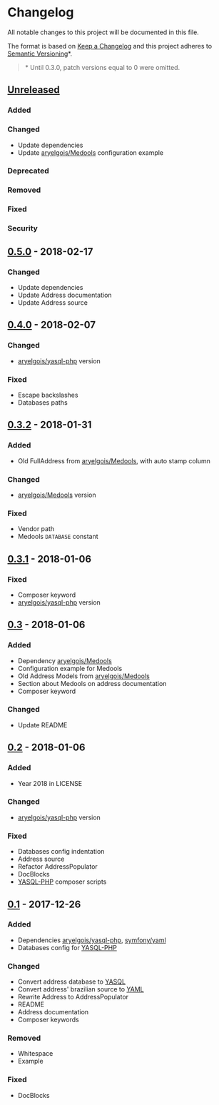 # Changelog

All notable changes to this project will be documented in this file.

The format is based on [Keep a Changelog](http://keepachangelog.com/en/1.0.0/)
and this project adheres to [Semantic Versioning](http://semver.org/spec/v2.0.0.html)\*.

> \* Until 0.3.0, patch versions equal to 0 were omitted.


## [Unreleased]

### Added

### Changed
- Update dependencies
- Update [aryelgois/Medools] configuration example

### Deprecated

### Removed

### Fixed

### Security

## [0.5.0] - 2018-02-17

### Changed
- Update dependencies
- Update Address documentation
- Update Address source


## [0.4.0] - 2018-02-07

### Changed
- [aryelgois/yasql-php] version

### Fixed
- Escape backslashes
- Databases paths


## [0.3.2] - 2018-01-31

### Added
- Old FullAddress from [aryelgois/Medools], with auto stamp column

### Changed
- [aryelgois/Medools] version

### Fixed
- Vendor path
- Medools `DATABASE` constant


## [0.3.1] - 2018-01-06

### Fixed
- Composer keyword
- [aryelgois/yasql-php] version


## [0.3] - 2018-01-06

### Added
- Dependency [aryelgois/Medools]
- Configuration example for Medools
- Old Address Models from [aryelgois/Medools]
- Section about Medools on address documentation
- Composer keyword

### Changed
- Update README


## [0.2] - 2018-01-06

### Added
- Year 2018 in LICENSE

### Changed
- [aryelgois/yasql-php] version

### Fixed
- Databases config indentation
- Address source
- Refactor AddressPopulator
- DocBlocks
- [YASQL-PHP][aryelgois/yasql-php] composer scripts


## [0.1] - 2017-12-26

### Added
- Dependencies [aryelgois/yasql-php], [symfony/yaml]
- Databases config for [YASQL-PHP][aryelgois/yasql-php]

### Changed
- Convert address database to [YASQL][aryelgois/yasql]
- Convert address' brazilian source to [YAML]
- Rewrite Address to AddressPopulator
- README
- Address documentation
- Composer keywords

### Removed
- Whitespace
- Example

### Fixed
- DocBlocks


[Unreleased]: https://github.com/aryelgois/databases/compare/v0.5.0...develop
[0.5.0]: https://github.com/aryelgois/databases/compare/v0.4.0...v0.5.0
[0.4.0]: https://github.com/aryelgois/databases/compare/v0.3.2...v0.4.0
[0.3.2]: https://github.com/aryelgois/databases/compare/v0.3.1...v0.3.2
[0.3.1]: https://github.com/aryelgois/databases/compare/v0.3...v0.3.1
[0.3]: https://github.com/aryelgois/databases/compare/v0.2...v0.3
[0.2]: https://github.com/aryelgois/databases/compare/v0.1...v0.2
[0.1]: https://github.com/aryelgois/databases/compare/e425e6a6b4887a6704e1aac64837f65e6bffca7f...v0.1

[aryelgois/Medools]: https://github.com/aryelgois/Medools
[aryelgois/yasql]: https://github.com/aryelgois/yasql
[aryelgois/yasql-php]: https://github.com/aryelgois/yasql-php
[symfony/yaml]: https://github.com/symfony/yaml

[YAML]: http://yaml.org/
